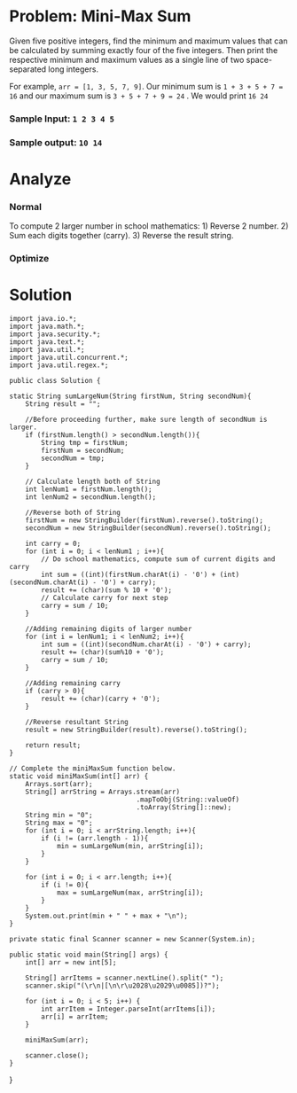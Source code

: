 # Problem: Mini-Max Sum

Given five positive integers, find the minimum and maximum values that can be calculated by summing exactly four of the five integers. Then print the respective minimum and maximum values as a single line of two space-separated long integers.

For example,  `arr = [1, 3, 5, 7, 9]`. Our minimum sum is `1 + 3 + 5 + 7 = 16` and our maximum sum is `3 + 5 + 7 + 9 = 24` . 
We would print `16 24`
### Sample Input:  `1 2 3 4 5`
### Sample output: `10 14`

# Analyze
### Normal
To compute 2 larger number in school mathematics:
	1) Reverse 2 number.
	2) Sum each digits together (carry).
	3) Reverse the result string.
### Optimize
# Solution

    import java.io.*;
    import java.math.*;
    import java.security.*;
    import java.text.*;
    import java.util.*;
    import java.util.concurrent.*;
    import java.util.regex.*;
    
    public class Solution {

    static String sumLargeNum(String firstNum, String secondNum){
        String result = "";

        //Before proceeding further, make sure length of secondNum is larger.
        if (firstNum.length() > secondNum.length()){
            String tmp = firstNum;
            firstNum = secondNum;
            secondNum = tmp;
        }

        // Calculate length both of String
        int lenNum1 = firstNum.length();
        int lenNum2 = secondNum.length();

        //Reverse both of String
        firstNum = new StringBuilder(firstNum).reverse().toString();
        secondNum = new StringBuilder(secondNum).reverse().toString();

        int carry = 0;
        for (int i = 0; i < lenNum1 ; i++){
            // Do school mathematics, compute sum of current digits and carry
            int sum = ((int)(firstNum.charAt(i) - '0') + (int)(secondNum.charAt(i) - '0') + carry);
            result += (char)(sum % 10 + '0');
            // Calculate carry for next step
            carry = sum / 10;
        }

        //Adding remaining digits of larger number
        for (int i = lenNum1; i < lenNum2; i++){
            int sum = ((int)(secondNum.charAt(i) - '0') + carry);
            result += (char)(sum%10 + '0');
            carry = sum / 10;
        }

        //Adding remaining carry
        if (carry > 0){
            result += (char)(carry + '0');
        }

        //Reverse resultant String
        result = new StringBuilder(result).reverse().toString();

        return result;
    }

    // Complete the miniMaxSum function below.
    static void miniMaxSum(int[] arr) {
        Arrays.sort(arr);
        String[] arrString = Arrays.stream(arr)
                                    .mapToObj(String::valueOf)
                                    .toArray(String[]::new);
        String min = "0";
        String max = "0";
        for (int i = 0; i < arrString.length; i++){
            if (i != (arr.length - 1)){
                min = sumLargeNum(min, arrString[i]);
            }
        }

        for (int i = 0; i < arr.length; i++){
            if (i != 0){
                max = sumLargeNum(max, arrString[i]);
            }
        }
        System.out.print(min + " " + max + "\n");
    }

    private static final Scanner scanner = new Scanner(System.in);

    public static void main(String[] args) {
        int[] arr = new int[5];

        String[] arrItems = scanner.nextLine().split(" ");
        scanner.skip("(\r\n|[\n\r\u2028\u2029\u0085])?");

        for (int i = 0; i < 5; i++) {
            int arrItem = Integer.parseInt(arrItems[i]);
            arr[i] = arrItem;
        }

        miniMaxSum(arr);

        scanner.close();
    }
}
